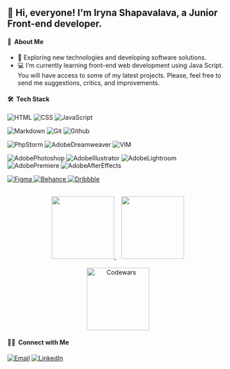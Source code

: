## 👋 Hi, everyone! I'm Iryna Shapavalava, a Junior Front-end developer.

 #### 📝 &nbsp;About Me

- 🤔 Exploring new technologies and developing software solutions.
- 💻 I’m currently learning front-end web development using Java Script. You will have access to some of my latest projects. Please, feel free to send me suggestions, critics, and improvements.


 #### 🛠 &nbsp;Tech Stack
![HTML](https://img.shields.io/badge/HTML5-E34F26?style=for-the-badge&logo=html5&logoColor=white)
![CSS](https://img.shields.io/badge/CSS3-1572B6?&style=for-the-badge&logo=css3&logoColor=white)
![JavaScript](https://img.shields.io/badge/JavaScript-F7DF1E?style=for-the-badge&logo=javascript&logoColor=black)

![Markdown](https://img.shields.io/badge/Markdown-000000?style=for-the-badge&logo=markdown&logoColor=white)
![Git](https://img.shields.io/badge/git%20-%23F05033.svg?&style=for-the-badge&logo=git&logoColor=white)
![Github](https://img.shields.io/badge/github%20-%23121011.svg?&style=for-the-badge&logo=github&logoColor=white)

![PhpStorm](https://img.shields.io/badge/-PhpStorm-333333?style=for-the-badge&logo=phpstorm&color=rgba(255,0,228,1))
![AdobeDreamweaver](https://img.shields.io/badge/Adobe%20Dreamweaver-072401?style=for-the-badge&logo=Adobe%20Dreamweaver&logoColor=006706&color=34F400)
![VIM](https://img.shields.io/badge/VIM-%2311AB00.svg?&style=for-the-badge&logo=vim&logoColor=white&color=darkgreen)

![AdobePhotoshop](https://img.shields.io/badge/Adobe%20Photoshop-31A8FF?style=for-the-badge&logo=Adobe%20Photoshop&logoColor=black)
![AdobeIllustrator](https://img.shields.io/badge/Adobe%20Illustrator-FF9A00?style=for-the-badge&logo=adobe%20illustrator&logoColor=b84700)
![AdobeLightroom](https://img.shields.io/badge/Adobe%20Lightroom-31A8FF?style=for-the-badge&logo=Adobe%20Lightroom&logoColor=0c008e)
![AdobePremiere](https://img.shields.io/badge/Adobe%20Premiere-9999FF?style=for-the-badge&logo=Adobe%20Premiere%20Pro&logoColor=40006e)
![AdobeAfterEffects](https://img.shields.io/badge/Adobe%20after%20effects-CF96FD?style=for-the-badge&logo=Adobe%20after%20effects&logoColor=393665)

<a href="#">
  <img alt="Figma" src="https://img.shields.io/badge/Figma-F24E1E?style=for-the-badge&logo=figma&logoColor=white"/>
</a>
<a href="https://www.behance.net/irlis">
  <img alt="Behance" src="https://img.shields.io/badge/Behance-0054F7?style=for-the-badge&logo=behance&logoColor=white"/>
</a>
<a href="#">
  <img alt="Dribbble" src="https://img.shields.io/badge/Dribbble-EA4C89?style=for-the-badge&logo=dribbble&logoColor=white"/>
</a>

<p align='center'>
</br>
<a href="https://github.com/IrLiss">
  <img height=143 src="https://github-readme-stats.vercel.app/api?username=IrLiss&theme=buefy&show_icons=true&count_private=true"/>
</a>
&nbsp;&nbsp;
<a href="https://github.com/IrLiss">
  <img height=143 src="https://github-readme-stats.vercel.app/api/top-langs/?username=IrLiss&theme=buefy&layout=compact"/>
</a>
</br>
</br>
<a href="https://www.codewars.com/users/IrLiss">
  <img height=143 alt="Codewars" src="https://github-readme-codewars-stats.herokuapp.com/api/?username=IrLiss&card&colormode=bright_mode"/>
</a>
</br>
</p>

#### 🤝🏻 &nbsp;Connect with Me
<a href="mailto:irpulka@gmail.com"><img alt="Email" src="https://img.shields.io/badge/Email-irpulka@gmail.com-darkblue?style=flat-square&logo=gmail&logoColor=white"></a>
<a href="#"><img alt="LinkedIn" src="https://img.shields.io/badge/LinkedIn-Iryna%20Shapavalava%20-darkblue?style=flat-square&logo=linkedin"></a>

